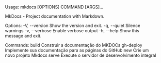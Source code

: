 Usage: mkdocs [OPTIONS] COMMAND [ARGS]...

  MkDocs - Project documentation with Markdown.

Options:
  -V, --version  Show the version and exit.
  -q, --quiet    Silence warnings
  -v, --verbose  Enable verbose output
  -h, --help     Show this message and exit.

Commands:
  build      Construir a documentação do MKDOCs
  gh-deploy  Implemente sua documentação para as páginas do GitHub
  new        Crie um novo projeto Mkdocs
  serve      Execute o servidor de desenvolvimento integral

